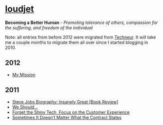 [loudjet](http://loudjet.com)
============================

**Becoming a Better Human** - *Promoting tolerance of others, compassion for the suffering, and freedom of the individual*

Note: all entries from before 2012 were migrated from [Techneur](http://techneur.com). It will take me a couple months to migrate them all over since I started blogging in 2010.

2012
----
* [My
  Mission](https://github.com/jprichardson/loudjet.com/blob/master/articles/2012/04/my-mission.md)


2011
----
* [Steve Jobs Biography: Insanely Great [Book Review]](https://github.com/jprichardson/loudjet.com/blob/master/articles/2011/11/steve-jobs-biography-insanely-great.md)
* [We Should…](https://github.com/jprichardson/loudjet.com/blob/master/articles/2011/09/we-should.md)
* [Forget the Shiny Tech, Focus on the Customer Experience](https://github.com/jprichardson/loudjet.com/blob/master/articles/2011/08/forget-shiny-tech-focus-customer-experience.md)
* [Sometimes It Doesn’t Matter What the Contract States](https://github.com/jprichardson/loudjet.com/blob/master/articles/2011/08/doesnt-matter-what-contract-states.md)